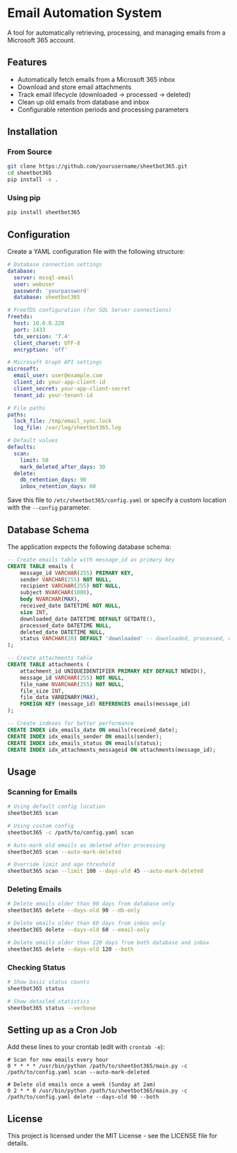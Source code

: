 # Email Automation System

A tool for automatically retrieving, processing, and managing emails from a Microsoft 365 account.

## Features

- Automatically fetch emails from a Microsoft 365 inbox
- Download and store email attachments
- Track email lifecycle (downloaded → processed → deleted)
- Clean up old emails from database and inbox
- Configurable retention periods and processing parameters

## Installation

### From Source

```bash
git clone https://github.com/yourusername/sheetbot365.git
cd sheetbot365
pip install -e .
```

### Using pip

```bash
pip install sheetbot365
```

## Configuration

Create a YAML configuration file with the following structure:

```yaml
# Database connection settings
database:
  server: mssql-email
  user: webuser
  password: 'yourpassword'
  database: sheetbot365

# FreeTDS configuration (for SQL Server connections)
freetds:
  host: 10.0.0.220
  port: 1433
  tds_version: '7.4'
  client_charset: UTF-8
  encryption: 'off'

# Microsoft Graph API settings
microsoft:
  email_user: user@example.com
  client_id: your-app-client-id
  client_secret: your-app-client-secret
  tenant_id: your-tenant-id

# File paths
paths:
  lock_file: /tmp/email_sync.lock
  log_file: /var/log/sheetbot365.log

# Default values
defaults:
  scan:
    limit: 50
    mark_deleted_after_days: 30
  delete:
    db_retention_days: 90
    inbox_retention_days: 60
```

Save this file to `/etc/sheetbot365/config.yaml` or specify a custom location with the `--config` parameter.

## Database Schema

The application expects the following database schema:

```sql
-- Create emails table with message_id as primary key
CREATE TABLE emails (
    message_id VARCHAR(255) PRIMARY KEY,
    sender VARCHAR(255) NOT NULL,
    recipient VARCHAR(255) NOT NULL,
    subject NVARCHAR(1000),
    body NVARCHAR(MAX),
    received_date DATETIME NOT NULL,
    size INT,
    downloaded_date DATETIME DEFAULT GETDATE(),
    processed_date DATETIME NULL,
    deleted_date DATETIME NULL,
    status VARCHAR(20) DEFAULT 'downloaded' -- downloaded, processed, deleted
);

-- Create attachments table
CREATE TABLE attachments (
    attachment_id UNIQUEIDENTIFIER PRIMARY KEY DEFAULT NEWID(),
    message_id VARCHAR(255) NOT NULL,
    file_name NVARCHAR(255) NOT NULL,
    file_size INT,
    file_data VARBINARY(MAX),
    FOREIGN KEY (message_id) REFERENCES emails(message_id)
);

-- Create indexes for better performance
CREATE INDEX idx_emails_date ON emails(received_date);
CREATE INDEX idx_emails_sender ON emails(sender);
CREATE INDEX idx_emails_status ON emails(status);
CREATE INDEX idx_attachments_messageid ON attachments(message_id);
```

## Usage

### Scanning for Emails

```bash
# Using default config location
sheetbot365 scan

# Using custom config
sheetbot365 -c /path/to/config.yaml scan

# Auto-mark old emails as deleted after processing
sheetbot365 scan --auto-mark-deleted

# Override limit and age threshold
sheetbot365 scan --limit 100 --days-old 45 --auto-mark-deleted
```

### Deleting Emails

```bash
# Delete emails older than 90 days from database only
sheetbot365 delete --days-old 90 --db-only

# Delete emails older than 60 days from inbox only
sheetbot365 delete --days-old 60 --email-only

# Delete emails older than 120 days from both database and inbox
sheetbot365 delete --days-old 120 --both
```

### Checking Status

```bash
# Show basic status counts
sheetbot365 status

# Show detailed statistics
sheetbot365 status --verbose
```

## Setting up as a Cron Job

Add these lines to your crontab (edit with `crontab -e`):

```
# Scan for new emails every hour
0 * * * * /usr/bin/python /path/to/sheetbot365/main.py -c /path/to/config.yaml scan --auto-mark-deleted

# Delete old emails once a week (Sunday at 2am)
0 2 * * 0 /usr/bin/python /path/to/sheetbot365/main.py -c /path/to/config.yaml delete --days-old 90 --both
```

## License

This project is licensed under the MIT License - see the LICENSE file for details.